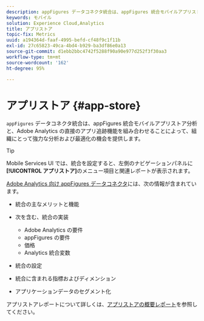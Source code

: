 ```yaml
---
description: appFigures データコネクタ統合は、appFigures 統合モバイルアプリストア分析と、Adobe Analytics の直接のアプリ追跡機能を組み合わせることによって、組織にとって強力な分析および最適化の機会を提供します。
keywords: モバイル
solution: Experience Cloud,Analytics
title: アプリストア
topic-fix: Metrics
uuid: a194364d-faaf-4995-befd-cf48f9c1f11b
exl-id: 27c65823-49ca-4bd4-b929-ba3df86e0a13
source-git-commit: d1ebb2bbc4742f5288f90a90e977d252f3f30aa3
workflow-type: tm+mt
source-wordcount: '162'
ht-degree: 95%

---
```


# アプリストア {#app-store}

`appFigures` データコネクタ統合は、appFigures 統合モバイルアプリストア分析と、Adobe Analytics の直接のアプリ追跡機能を組み合わせることによって、組織にとって強力な分析および最適化の機会を提供します。

>[!TIP]
>
>Mobile Services UI では、統合を設定すると、左側のナビゲーションパネルに&#x200B;**[!UICONTROL アプリストア]**&#x200B;のメニュー項目と関連レポートが表示されます。

[Adobe Analytics 向け appFigures データコネクタ](https://experienceleague.adobe.com/docs/analytics/import/dataconnectors/appfigures/appfigures-overview.html)には、次の情報が含まれています。

* 統合の主なメリットと機能
* 次を含む、統合の実装

   * Adobe Analytics の要件
   * appFigures の要件
   * 価格 
   * Analytics 統合変数

* 統合の設定
* 統合に含まれる指標およびディメンション
* アプリケーションデータのセグメント化

アプリストアレポートについて詳しくは、[アプリストアの概要レポート](/help/using/usage/c-app-store-store-performance.md)を参照してください。
